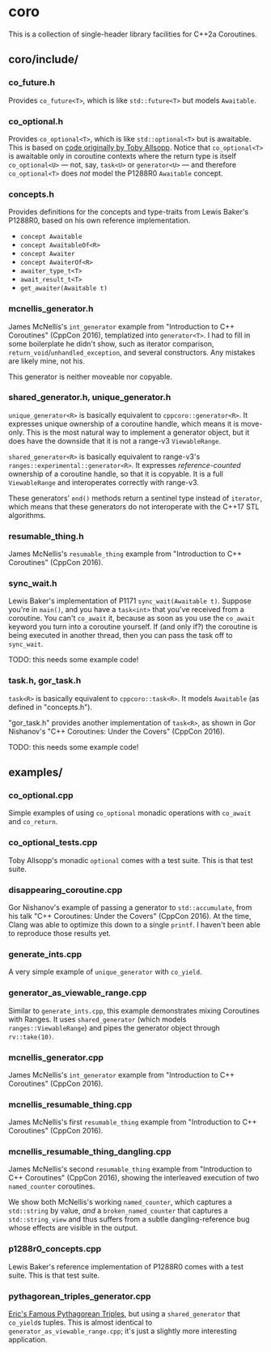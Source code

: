 # coro
This is a collection of single-header library facilities for C++2a Coroutines.

## coro/include/

### co_future.h

Provides `co_future<T>`, which is like `std::future<T>` but models `Awaitable`.

### co_optional.h

Provides `co_optional<T>`, which is like `std::optional<T>` but is awaitable.
This is based on [code originally by Toby Allsopp](https://github.com/toby-allsopp/coroutine_monad/#using-coroutines-for-monadic-composition).
Notice that `co_optional<T>` is awaitable only in coroutine contexts where the
return type is itself `co_optional<U>` — not, say, `task<U>` or `generator<U>` —
and therefore `co_optional<T>` does _not_ model the P1288R0 `Awaitable` concept.

### concepts.h

Provides definitions for the concepts and type-traits from Lewis Baker's P1288R0,
based on his own reference implementation.

- `concept Awaitable`
- `concept AwaitableOf<R>`
- `concept Awaiter`
- `concept AwaiterOf<R>`
- `awaiter_type_t<T>`
- `await_result_t<T>`
- `get_awaiter(Awaitable t)`

### mcnellis_generator.h

James McNellis's `int_generator` example from "Introduction to C++ Coroutines" (CppCon 2016),
templatized into `generator<T>`. I had to fill in some boilerplate he didn't show, such
as iterator comparison, `return_void`/`unhandled_exception`, and several constructors.
Any mistakes are likely mine, not his.

This generator is neither moveable nor copyable.

### shared_generator.h, unique_generator.h

`unique_generator<R>` is basically equivalent to `cppcoro::generator<R>`.
It expresses unique ownership of a coroutine handle, which means it is move-only.
This is the most natural way to implement a generator object, but it does have the
downside that it is not a range-v3 `ViewableRange`.

`shared_generator<R>` is basically equivalent to range-v3's `ranges::experimental::generator<R>`.
It expresses _reference-counted_ ownership of a coroutine handle, so that it is copyable.
It is a full `ViewableRange` and interoperates correctly with range-v3.

These generators' `end()` methods return a sentinel type instead of `iterator`,
which means that these generators do not interoperate with the C++17 STL algorithms.

### resumable_thing.h

James McNellis's `resumable_thing` example from "Introduction to C++ Coroutines" (CppCon 2016).

### sync_wait.h

Lewis Baker's implementation of P1171 `sync_wait(Awaitable t)`.
Suppose you're in `main()`, and you have a `task<int>` that you've received from a coroutine.
You can't `co_await` it, because as soon as you use the `co_await` keyword you
turn into a coroutine yourself. If (and only if?) the coroutine is being executed in another thread,
then you can pass the task off to `sync_wait`.

TODO: this needs some example code!

### task.h, gor_task.h

`task<R>` is basically equivalent to `cppcoro::task<R>`.
It models `Awaitable` (as defined in "concepts.h").

"gor_task.h" provides another implementation of `task<R>`, as shown in Gor Nishanov's
"C++ Coroutines: Under the Covers" (CppCon 2016).

TODO: this needs some example code!

## examples/

### co_optional.cpp

Simple examples of using `co_optional` monadic operations with `co_await` and `co_return`.

### co_optional_tests.cpp

Toby Allsopp's monadic `optional` comes with a test suite.
This is that test suite.

### disappearing_coroutine.cpp

Gor Nishanov's example of passing a generator to `std::accumulate`, from
his talk "C++ Coroutines: Under the Covers" (CppCon 2016). At the time, Clang was
able to optimize this down to a single `printf`. I haven't been able to reproduce
those results yet.

### generate_ints.cpp

A very simple example of `unique_generator` with `co_yield`.

### generator_as_viewable_range.cpp

Similar to `generate_ints.cpp`, this example demonstrates mixing Coroutines with Ranges.
It uses `shared_generator` (which models `ranges::ViewableRange`)
and pipes the generator object through `rv::take(10)`.

### mcnellis_generator.cpp

James McNellis's `int_generator` example from "Introduction to C++ Coroutines" (CppCon 2016).

### mcnellis_resumable_thing.cpp

James McNellis's first `resumable_thing` example from "Introduction to C++ Coroutines" (CppCon 2016).

### mcnellis_resumable_thing_dangling.cpp

James McNellis's second `resumable_thing` example from "Introduction to C++ Coroutines" (CppCon 2016),
showing the interleaved execution of two `named_counter` coroutines.

We show both McNellis's working `named_counter`, which captures a `std::string` by value,
_and_ a `broken_named_counter` that captures a `std::string_view` and thus suffers from a
subtle dangling-reference bug whose effects are visible in the output.

### p1288r0_concepts.cpp

Lewis Baker's reference implementation of P1288R0 comes with a test suite.
This is that test suite.

### pythagorean_triples_generator.cpp

[Eric's Famous Pythagorean Triples](http://ericniebler.com/2018/12/05/standard-ranges/),
but using a `shared_generator` that `co_yield`s tuples.
This is almost identical to `generator_as_viewable_range.cpp`; it's just
a slightly more interesting application.
